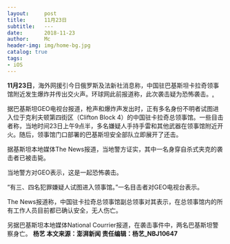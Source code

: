 ```yaml
---
layout:     post
title:      11月23日
subtitle:   ---
date:       2018-11-23
author:     Mc
header-img: img/home-bg.jpg
catalog: true
tags:
- iOS
---
```



**11月23日**，海外网援引今日俄罗斯及法新社消息称，中国驻巴基斯坦卡拉奇领事馆附近发生爆炸并传出交火声。环球网此前报道称，此次袭击疑为恐怖袭击。[.](https://news.163.com/18/1123/14/E1A83PC80001899O.html ".")


据巴基斯坦GEO电视台报道，枪声和爆炸声发出时，正有多名身份不明者试图进入位于克利夫顿第四街区（Clifton Block 4）的中国驻卡拉奇总领事馆。一些目击者称，当地时间23日上午9点半，多名嫌疑人手持手雷和其他武器在领事馆附近开火。随后，领事馆门口部署的巴基斯坦安全部队立即展开了还击。

据基斯坦本地媒体The News报道，当地警方证实，其中一名身穿自杀式夹克的袭击者已被击毙。

当地警方对GEO表示，这是一起恐怖袭击。

“有三、四名犯罪嫌疑人试图进入领事馆。”一名目击者对GEO电视台表示。

The News报道称，中国驻卡拉奇总领事馆副总领事对其表示，在总领事馆内的所有工作人员目前都已确认安全，无人伤亡。

另据巴基斯坦本地媒体National Courrier报道，在袭击事件中，两名巴基斯坦警察身亡。
**杨艺 本文来源：澎湃新闻 责任编辑：杨艺_NBJ10647**
